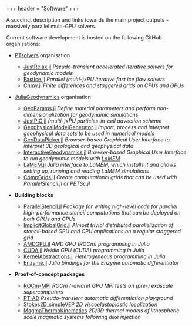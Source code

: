 +++
header = "Software"
+++

A succinct description and links towards the main project outputs - massively parallel multi-GPU solvers.

Current software development is hosted on the following GitHub organisations:

- [PTsolvers](https://github.com/PTsolvers) organisation
  - [JustRelax.jl](https://github.com/PTsolvers/JustRelax.jl) _Pseudo-transient accelerated iterative solvers for geodynamic models_
  - [FastIce.jl](https://github.com/PTsolvers/FastIce.jl) _Parallel (multi-)xPU iterative fast ice flow solvers_
  - [Chmy.jl](https://github.com/PTsolvers/Chmy.jl) _Finite differences and staggered grids on CPUs and GPUs_

- [JuliaGeodynamics](https://github.com/JuliaGeodynamics) organisation
  - [GeoParams.jl](https://github.com/JuliaGeodynamics/GeoParams.jl) _Define material parameters and perform non-dimensionalization for geodynamic simulations_
  - [JustPIC.jl](https://github.com/JuliaGeodynamics/JustPIC.jl) _(multi-)xPU  particles-in-cell advection scheme_
  - [GeophysicalModelGenerator.jl](https://github.com/JuliaGeodynamics/GeophysicalModelGenerator.jl) _Import, process and interpret geophysical data sets to be used in numerical models_
  - [GeoDataPicker.jl](https://github.com/JuliaGeodynamics/GeoDataPicker.jl) _Browser-based Graphical User Interface to interpret 3D geological and geophysical data_
  - [InteractiveGeodynamics.jl](https://github.com/JuliaGeodynamics/InteractiveGeodynamics.jl) _Browser-based Graphical User Interface to run geodynamic models with [LaMEM](https://github.com/UniMainzGeo/LaMEM)_
  - [LaMEM.jl](https://github.com/JuliaGeodynamics/LaMEM.jl) _Julia interface to LaMEM, which installs it and allows setting up, running and reading LaMEM simulations_
  - [CompGrids.jl](https://github.com/JuliaGeodynamics/CompGrids.jl) _Create computational grids that can be used with ParallelStencil.jl or PETSc.jl_

- **Building blocks**
  - [ParallelStencil.jl](https://github.com/omlins/ParallelStencil.jl) _Package for writing high-level code for parallel high-performance stencil computations that can be deployed on both GPUs and CPUs_
  - [ImplicitGlobalGrid.jl](https://github.com/eth-cscs/ImplicitGlobalGrid.jl) _Almost trivial distributed parallelization of stencil-based GPU and CPU applications on a regular staggered grid_
  - [AMDGPU.jl](https://github.com/JuliaGPU/AMDGPU.jl) _AMD GPU (ROCm) programming in Julia_
  - [CUDA.jl](https://github.com/JuliaGPU/CUDA.jl) _Nvidia GPU (CUDA) programming in Julia_
  - [KernelAbstractions.jl](https://github.com/JuliaGPU/KernelAbstractions.jl) _Heterogeneous programming in Julia_
  - [Enzyme.jl](https://github.com/EnzymeAD/Enzyme.jl) _Julia bindings for the Enzyme automatic differentiator_

- **Proof-of-concept packages**
  - [ROCm-MPI](https://github.com/luraess/ROCm-MPI) _ROCm (-aware) GPU MPI tests on (pre-) exascale supercomputers_
  - [PT-AD](https://github.com/PTsolvers/PT-AD) _Pseudo-transient automatic differentiation playground_
  - [Stokes2D_simpleVEP](https://github.com/PTsolvers/Stokes2D_simpleVEP) _2D viscoelastoplastic localization_
  - [MagmaThermoKinematics](https://github.com/boriskaus/MagmaThermoKinematics.jl) _2D/3D thermal models of lithospheric-scale magmatic systems following dike injection_
